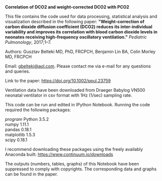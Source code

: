 **Correlation of DCO2 and weight-corrected DCO2 with PCO2**

This file contains the code used for data processing, statistical analysis and visualization described in the following paper: **"Weight-correction of carbon dioxide diffusion coefficient (DCO2) reduces its inter-individual variability and improves its correlation with blood carbon dioxide levels in neonates receiving high-frequency oscillatory ventilation."** *Pediatric Pulmonology*, 2017;1–7. 

Authors: Gusztav Belteki MD, PhD, FRCPCH, Benjamin Lin BA, Colin Morley MD, FRCPCH

Email: gbelteki@aol.com. Please contact me via e-mail for any questions and queries.

Link to the paper: https://doi.org/10.1002/ppul.23759


Ventilation data have been downloaded from Draeger Babylog VN500 neonatal ventilator in csv format with 1Hz (1/sec) sampling rate.


This code can be run and edited in IPython Notebook. Running the code required the following packages:

*program* 
Python      3.5.2  
numpy       1.11.1  
pandas      0.18.1  
matplotlib  1.5.3  
scipy       0.18.1


I recommend downloading these packages using the freely availably Anaconda built: https://www.continuum.io/downloads


The outputs (numbers, tables, graphs) of this Notebook have been suppressed to comply with copyrights. The corresponding data and graphs can be found in the paper.
